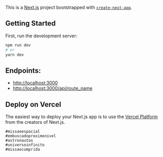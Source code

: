 This is a [Next.js](https://nextjs.org/) project bootstrapped with [`create-next-app`](https://github.com/vercel/next.js/tree/canary/packages/create-next-app).

## Getting Started

First, run the development server:

```bash
npm run dev
# or
yarn dev
```

## Endpoints:
 - [http://localhost:3000](http://localhost:3000)
 - [http://localhost:3000/api/route_name](http://localhost:3000/api/route_name)

## Deploy on Vercel

The easiest way to deploy your Next.js app is to use the [Vercel Platform](https://vercel.com/new?utm_medium=default-template&filter=next.js&utm_source=create-next-app&utm_campaign=create-next-app-readme) from the creators of Next.js.

```
#missaoespacial
#embuscadoproximonivel
#astronautas
#universoinfinito
#missaocumprida
```
